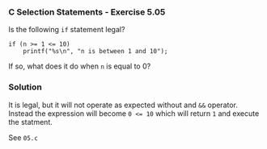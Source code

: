 ### C Selection Statements - Exercise 5.05

Is the following ```if``` statement legal?

```
if (n >= 1 <= 10)
	printf("%s\n", "n is between 1 and 10");
```

If so, what does it do when ```n``` is equal to 0?

### Solution

It is legal, but it will not operate as expected without and ```&&``` operator.
Instead the expression will become ```0 <= 10``` which will return ```1``` and execute the statment.

See ```05.c```